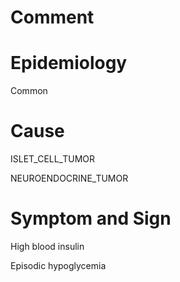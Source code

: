 # Comment

# Epidemiology

Common

# Cause

ISLET_CELL_TUMOR

NEUROENDOCRINE_TUMOR

# Symptom and Sign

High blood insulin

Episodic hypoglycemia
